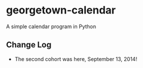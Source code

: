 georgetown-calendar
===================

A simple calendar program in Python

## Change Log ##

- The second cohort was here, September 13, 2014!
